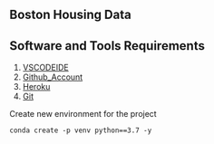 ## Boston Housing Data
## Software and Tools Requirements 
1. [VSCODEIDE](https://code.visualstudio.com/download)
2. [Github_Account](www.github.com)
3. [Heroku](https://www.heroku.com/)
4. [Git](https://git-scm.com/download/win)

Create new environment for the project

```
conda create -p venv python==3.7 -y
```
